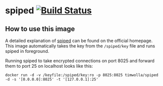 spiped [![Build Status](https://travis-ci.org/TimWolla/docker-spiped.svg?branch=master)](https://travis-ci.org/TimWolla/docker-spiped)
======

How to use this image
---------------------

A detailed explanation of [spiped](https://www.tarsnap.com/spiped.html) can be found on the official homepage. This image automatically takes the key from the `/spiped/key` file and runs spiped in foreground.

Running spiped to take encrypted connections on port 8025 and forward them to port 25 on localhost looks like this:

```
docker run -d -v /keyfile:/spiped/key:ro -p 8025:8025 timwolla/spiped -d -s '[0.0.0.0]:8025' -t '[127.0.0.1]:25'
```
